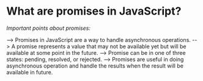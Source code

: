 # What are promises in JavaScript?

*Important points about promises:*

--> Promises in JavaScript are a way to handle asynchronous operations.
--> A promise represents a value that may not be available yet but will be
    available at some point in the future.
--> Promise can be in one of three states: pending, resolved, or rejected.
--> Promises are useful in doing asynchronous operation and handle the results when the result will be available in future.
